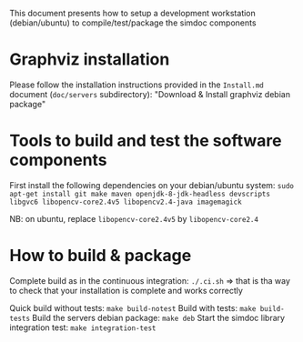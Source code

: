 This document presents how to setup a development workstation (debian/ubuntu) to compile/test/package the simdoc components

# Graphviz installation
Please follow the installation instructions provided in the `Install.md` document (`doc/servers` subdirectory): "Download & Install graphviz debian package"

# Tools to build and test the software components

First install the following dependencies on your debian/ubuntu system: `sudo apt-get install git make maven openjdk-8-jdk-headless devscripts libgvc6 libopencv-core2.4v5 libopencv2.4-java imagemagick`

NB: on ubuntu, replace `libopencv-core2.4v5` by `libopencv-core2.4`

# How to build & package

Complete build as in the continuous integration: `./.ci.sh`
=> that is tha way to check that your installation is complete and works correctly

Quick build without tests: `make build-notest`
Build with tests: `make build-tests`
Build the servers debian package: `make deb`
Start the simdoc library integration test: `make integration-test`

